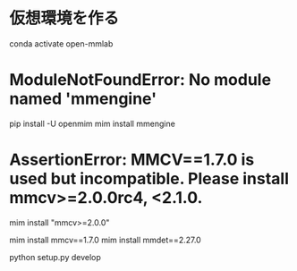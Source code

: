 # 仮想環境を作る
conda activate open-mmlab

# ModuleNotFoundError: No module named 'mmengine'
pip install -U openmim
mim install mmengine

# AssertionError: MMCV==1.7.0 is used but incompatible. Please install mmcv>=2.0.0rc4, <2.1.0.
mim install "mmcv>=2.0.0"

mim install mmcv==1.7.0
mim install mmdet==2.27.0

python setup.py develop